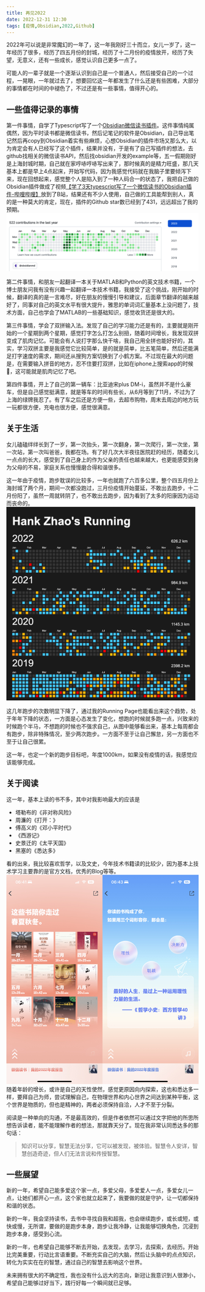 ```yaml
---
title: 再见2022
date: 2022-12-31 12:30
tags: [疫情,Obsidian,2022,Github] 
---
```


2022年可以说是非常魔幻的一年了，这一年我刚好三十而立，女儿一岁了，这一年经历了很多，经历了四五月份的封城，经历了十二月份的疫情放开，经历了失望，无意义，还有一些成长，感觉认识自己更多一点了。

可能人的一辈子就是一个逐渐认识到自己是一个普通人，然后接受自己的一个过程，一晃眼，一年就过去了，想要回忆这一年都发生了什么还是有些困难，大部分的事情都在时间的中褪色了，不过还是有一些事情，值得开心的。

## 一些值得记录的事情

第一件事情，自学了Typescript写了一个[Obsidian微信读书插件](https://github.com/zhaohongxuan/obsidian-weread-plugin)。这件事情纯属偶然，因为平时读书都是微信读书，然后记笔记的软件是Obsidian，自己导出笔记然后再copy到Obsidian着实有些麻烦，心想Obsidian的插件市场又那么大，以为肯定会有人已经写了这个插件，结果并没有，于是有了自己写插件的想法，去github找相关的微信读书API，然后找obsidian开发的example等，五一假期刚好是上海封城时期，自己就在家哼哧哼哧写出来了，那时候真的是精力旺盛，那几天基本上都是早上4点起床，开始写代码，因为我感觉代码就在我脑子里要倾泻下来，现在回想起来，感觉整个人是陷入到了一种人码合一的状态了，我把自己做的Obsidian插件做成了视频[【学了3天typescript写了一个微信读书的Obsidian插件-哔哩哔哩】](https://b23.tv/0QrrnMs)放到了B站，结果还有不少人使用，自己做的工具能帮到别人，真的是一种莫大的肯定，现在，插件的Github star数已经到了431，远远超出了我的预期。
![github-commit](https://raw.githubusercontent.com/zhaohongxuan/picgo/master/20230103173121.png)

<!-- more -->
第二件事情，和朋友一起翻译一本关于MATLAB和Python的英文技术书籍，一个博士朋友问我有没有兴趣一起翻译一本技术书籍，我接受了这个挑战，刚开始的时候，翻译的真的是一言难尽，好在朋友的慢慢引导和建议，后面章节翻译的越来越好了，同事对自己的英文水平有很大提升，雅思的单词词汇量基本上没问题了，技术方面，自己也学会了MATLAB的一些基础知识，感觉收货还是很大的。

第三件事情，学会了双拼输入法。发现了自己的学习能力还是有的，主要就是刚开始的一个星期到两个星期，感觉打字怎么打怎么别扭，随着时间增长，我发现双拼变成了肌肉记忆。可能会有人说打字那么快干啥，我自己用全拼也能好好的，其实，学习双拼主要是我感觉它比较简单，是的就是简单，比五笔简单，然后还能满足打字速度的需求，期间还从搜狗方案切换到了小鹤方案。不过现在最大的问题是，在需要输入拼音的地方，忍不住要打双拼，比如在iphone上搜索app的时候🤣，这可能就是肌肉记忆了吧。

第四件事情，开上了自己的第一辆车：比亚迪宋plus DM-i，虽然并不是什么豪车，但是自己感觉挺满意，就是等车的时间有些长，从6月等到了11月，不过为了上海的绿牌我忍了。有了车之后还是方便一些，去超市购物，周末去周边的地方玩一玩都很方便，充电也很方便，感觉很满意。

## 关于生活

女儿磕磕绊绊长到了一岁，第一次抬头，第一次翻身，第一次爬行，第一次坐，第一次站，第一次叫爸爸，我都在场。有了好几次大半夜往医院赶的经历，随着女儿一点点的长大，感受到了自己身上的作为父亲的责任也越来越大，也更能感受到身为父母的不易，家庭关系也慢慢磨合得和谐很多。

这一年由于疫情，跑步耽误的比较多，一年也就跑了六百多公里，整个四五月份上海封城了两个月，期间一次都没跑过，三月份疫情开始蔓延，不敢出去跑步，十二月份阳了，虽然一周就转阴了，也不敢出去跑步，因为看到了太多的阳康因为运动而丧命的。
![2022跑步](https://raw.githubusercontent.com/zhaohongxuan/picgo/master/20230103163119.png)


这几年跑步的次数明显下降了，通过我的Running Page也能看出来这个趋势，处于年年下降的状态，一方面是心态发生了变化，想跑的时候就多跑一点，兴致来的时候跑个半马，不想跑的时候也不强求自己，从图中能够看出来，基本上每周都会有跑步，除非特殊情况，至少两次跑步。一方面不至于让自己懈怠，另一方面也不至于让自己很累。

这一年，也定一个新的跑步目标吧，年度1000km，如果没有疫情的话，我感觉应该能够完成。

## 关于阅读

这一年，基本上读的书不多，其中对我影响最大的应该是
- 塔勒布的《非对称风险》
- 周濂的《打开：》
- 傅高义的《邓小平时代》
- 《西游记》
- 史景迁的《太平天国》
- 黑塞的《悉达多》

看的出来，我比较喜欢哲学，以及文史，今年技术书籍读的比较少，因为基本上技术学习主要靠的是官方文档，优秀的Blog等等。
![2022阅读](https://raw.githubusercontent.com/zhaohongxuan/picgo/master/IMG_65.JPEG)
随着年龄的增长，或许是自己的天性使然，感觉更原因向内探索，这也和悉达多一样，要拜自己为师，尝试理解自己，在物理世界和内心世界之间达到某种平衡，这个世界是物质的，但也是精神的，两者必须保持自洽，人才不至于分裂。

阅读是一种单向的沟通，不是最高效的，但是作者依然可以通过文字把他的所思所想告诉读者，能不能理解作者的想法，那就靠天分了。现在我非常认同悉达多的那句话：

> 知识可以分享，智慧无法分享，它可以被发现，被体验。智慧令人安详，智慧创造奇迹，但人们无法言说和传授智慧。

## 一些展望

新的一年，希望自己能多爱这个家一点，多爱父母，多爱爱人一点，多爱女儿一点，让她们都开心一点，这个家也就立起来了，我要做的就是守护，让一切都保持和谐的状态。

新的一年，我会坚持读书，去书中寻找自我和超我，也会继续跑步，或长或短，或快或慢，无所谓，要做的是跑步本身，跑步让我冷静，让我能够切换角色，沉浸到跑步本身，感受到心流。

新的一年，也希望自己能够不断去开始，去发现，去学习，去探索，去经历。开始比完美重要，行动比言语重要。不断充实自己的大脑，然后让头脑中的点点知识，转化为实实在在的智慧，通过自己的智慧去影响这个世界。

未来拥有很大的不确定性，我也没有什么远大的志向，新冠让我意识到人很渺小，希望自己能够过好当下，践行好每一个瞬间就已足够。